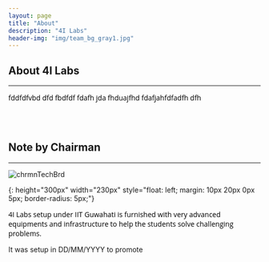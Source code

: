 ```yaml
---
layout: page
title: "About"
description: "4I Labs"
header-img: "img/team_bg_gray1.jpg"
---
```



## About 4I Labs

<hr class="style-one">

<p style="color: #000000; font-family: 'Open Sans', 'Helvetica Neue', Helvetica, Arial, sans-serif;">fddfdfvbd dfd fbdfdf fdafh jda fhduajfhd fdafjahfdfadfh dfh</p>


<br>
<br>


## Note by Chairman

<hr class="style-one">

![chrmnTechBrd]

[chrmnTechBrd]: http://jatinga.iitg.ernet.in/~arnabsarkar/Arnab.jpg
{: height="300px" width="230px" style="float: left; margin: 10px 20px 0px 5px; border-radius: 5px;"}

<p style="color: #000000; font-family: 'Open Sans', 'Helvetica Neue', Helvetica, Arial, sans-serif;">4I Labs setup under IIT Guwahati is furnished with very advanced equipments and infrastructure to help the students solve challenging problems.

It was setup in DD/MM/YYYY to promote 


</p>
	